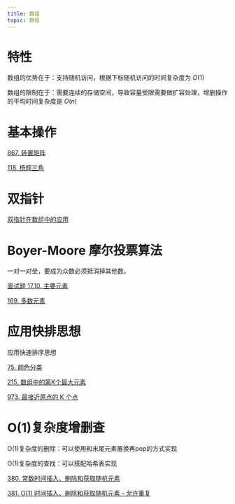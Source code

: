 ```yaml
---
title: 数组
topic: 数组
---
```



# 特性

数组的优势在于：支持随机访问，根据下标随机访问的时间复杂度为 $O(1)$

数组的限制在于：需要连续的存储空间，导致容量受限需要做扩容处理，增删操作的平均时间复杂度是 $O(n)$

# 基本操作

[867. 转置矩阵](/leetcode/0867.transpose-matrix/)

[118. 杨辉三角](/leetcode/0118.pascals-triangle/)

# 双指针

[双指针在数组中的应用](/posts/two-points/#数组应用)

# Boyer-Moore 摩尔投票算法

一对一对垒，要成为众数必须抵消掉其他数。

[面试题 17.10. 主要元素](/leetcode/17.10.find-majority-element-lcci/)

[169. 多数元素](/leetcode/0169.majority-element/)



# 应用快排思想

应用快速排序思想

[75. 颜色分类](/leetcode/0075.sort-colors/)

[215. 数组中的第K个最大元素](/leetcode/0215.kth-largest-element-in-an-array/)

[973. 最接近原点的 K 个点](/leetcode/0973.k-closest-points-to-origin)



# O(1)复杂度增删查

O(1)复杂度的删除：可以使用和末尾元素置换再pop的方式实现

O(1)复杂度的查找：可以搭配哈希表实现

[380. 常数时间插入、删除和获取随机元素](/leetcode/0380.insert-delete-getrandom-o1)

[381. O(1) 时间插入、删除和获取随机元素 - 允许重复](/leetcode/381.insert-delete-getrandom-o1-duplicates-allowed)
